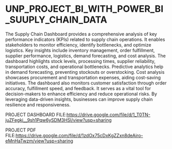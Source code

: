 # UNP_PROJECT_BI_WITH_POWER_BI_SUUPLY_CHAIN_DATA

The Supply Chain Dashboard provides a comprehensive analysis of key performance indicators (KPIs) related to supply chain operations. It enables stakeholders to monitor efficiency, identify bottlenecks, and optimize logistics. Key insights include inventory management, order fulfillment, supplier performance, logistics, demand forecasting, and cost analysis. The dashboard highlights stock levels, processing times, supplier reliability, transportation costs, and operational bottlenecks. Predictive analytics help in demand forecasting, preventing stockouts or overstocking. Cost analysis showcases procurement and transportation expenses, aiding cost-saving initiatives. The dashboard also monitors customer satisfaction through order accuracy, fulfillment speed, and feedback. It serves as a vital tool for decision-makers to enhance efficiency and reduce operational risks. By leveraging data-driven insights, businesses can improve supply chain resilience and responsiveness.

PROJECT DASHBOARD FILE:https://drive.google.com/file/d/1_T0TN-juZFegki__9sh1Pqw6ySDM3HSl/view?usp=sharing

PROJECT PDF FILE:https://drive.google.com/file/d/1zdOx75cDxKgZZxn8deAiro-eMnHaTwzm/view?usp=sharing
